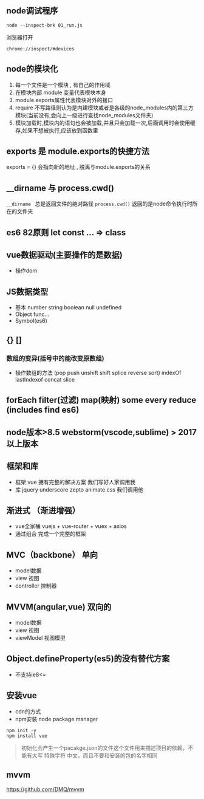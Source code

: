 ## node调试程序
```
node --inspect-brk 01_run.js
```

浏览器打开
```
chrome://inspect/#devices
```

## node的模块化

1. 每一个文件是一个模块 , 有自己的作用域
2. 在模块内部 module 变量代表模块本身
3. module.exports属性代表模块对外的接口
4. require 不写路径则认为是内建模块或者是各级的node_modules内的第三方模块(当前没有,会向上一级进行查找node_modules文件夹)
5. 模块加载时,模块内的语句也会被加载,并且只会加载一次,后面调用时会使用缓存,如果不想被执行,应该放到函数里

## exports 是 module.exports的快捷方法
exports = {} 会指向新的地址 , 脱离与module.exports的关系

## __dirname 与 process.cwd()
`__dirname ` 总是返回文件的绝对路径
`process.cwd()` 返回的是node命令执行时所在的文件夹

## es6 82原则 let const ... => class

## vue数据驱动(主要操作的是数据)
- 操作dom

## JS数据类型
- 基本 number string boolean null undefined
- Object func...
- Symbol(es6)

## {} []
### 数组的变异(括号中的能改变原数组)
- 操作数组的方法 (pop push unshift shift  splice reverse sort) indexOf lastIndexof concat slice

## forEach filter(过滤) map(映射)  some every  reduce  (includes find es6)

## node版本>8.5 webstorm(vscode,sublime) > 2017以上版本


## 框架和库
- 框架 vue 拥有完整的解决方案 我们写好人家调用我
- 库 jquery underscore zepto animate.css
我们调用他

## 渐进式 （渐进增强）
- vue全家桶 vuejs + vue-router + vuex + axios
- 通过组合 完成一个完整的框架

## MVC（backbone） 单向
- model数据
- view 视图
- controller 控制器

## MVVM(angular,vue) 双向的
- model数据
- view 视图
- viewModel 视图模型

## Object.defineProperty(es5)的没有替代方案
- 不支持ie8<=

## 安装vue
- cdn的方式
- npm安装 node package manager
```
npm init -y
npm install vue
```
> 初始化会产生一个pacakge.json的文件这个文件用来描述项目的依赖，不能有大写 特殊字符 中文，而且不要和安装的包的名字相同

## mvvm
https://github.com/DMQ/mvvm


